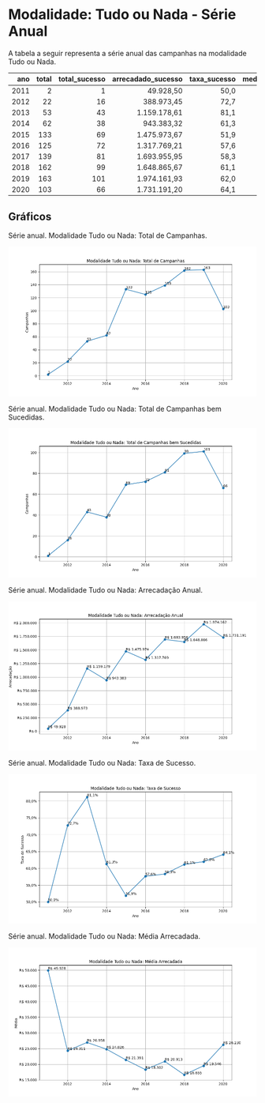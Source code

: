 # Modalidade: Tudo ou Nada - Série Anual

A tabela a seguir representa a série anual das campanhas na modalidade
Tudo ou Nada.


|    ano |   total |   total_sucesso |   arrecadado_sucesso |   taxa_sucesso |   media_sucesso |
|-------:|--------:|----------------:|---------------------:|---------------:|----------------:|
|  2011  |       2 |               1 |             49.928,50 |           50,0 |        49.928,50 |
|  2012  |      22 |              16 |            388.973,45 |           72,7 |        24.310,84 |
|  2013  |      53 |              43 |           1.159.178,61 |           81,1 |        26.957,64 |
|  2014  |      62 |              38 |            943.383,32 |           61,3 |        24.825,88 |
|  2015  |     133 |              69 |           1.475.973,67 |           51,9 |        21.390,92 |
|  2016  |     125 |              72 |           1.317.769,21 |           57,6 |        18.302,35 |
|  2017  |     139 |              81 |           1.693.955,95 |           58,3 |        20.913,04 |
|  2018  |     162 |              99 |           1.648.865,67 |           61,1 |        16.655,21 |
|  2019  |     163 |             101 |           1.974.161,93 |           62,0 |        19.546,16 |
|  2020  |     103 |              66 |           1.731.191,20 |           64,1 |        26.230,17 |

## Gráficos

Série anual. Modalidade Tudo ou Nada: Total de Campanhas.

![Gráfico XY com o título "Modalidade Tudo ou Nada: Total de Campanhas". O eixo X é uma escala de anos. O eixo Y é uma escala valores inteiros.](./serie_por_modalidade_aon-campanhas.png "Modalidade Tudo ou Nada: Total de Campanhas")

Série anual. Modalidade Tudo ou Nada: Total de Campanhas bem Sucedidas.

![Gráfico XY com o título "Modalidade Tudo ou Nada: Total de Campanhas bem Sucedidas". O eixo X é uma escala de anos. O eixo Y é uma escala valores inteiros.](./serie_por_modalidade_aon-bem-sucedidas.png "Modalidade Tudo ou Nada: Total de Campanhas bem Sucedidas")

Série anual. Modalidade Tudo ou Nada: Arrecadação Anual.

![Gráfico XY com o título "Modalidade Tudo ou Nada: Arrecadação Anual". O eixo X é uma escala de anos. O eixo Y é uma escala valores monetários.](./serie_por_modalidade_aon-arrecadado.png "Modalidade Tudo ou Nada: Arrecadação Anual")

Série anual. Modalidade Tudo ou Nada: Taxa de Sucesso.

![Gráfico XY com o título "Modalidade Tudo ou Nada: Taxa de Sucesso". O eixo X é uma escala de anos. O eixo Y é uma escala de porcento.](./serie_por_modalidade_aon-taxa-sucesso.png "Modalidade Tudo ou Nada: Taxa de Sucesso")

Série anual. Modalidade Tudo ou Nada: Média Arrecadada.

![Gráfico XY com o título "Modalidade Tudo ou Nada: Média Arrecadada". O eixo X é uma escala de anos. O eixo Y é uma escala valores monetários.](./serie_por_modalidade_aon-media-sucesso.png "Modalidade Tudo ou Nada: Média Arrecadada")

